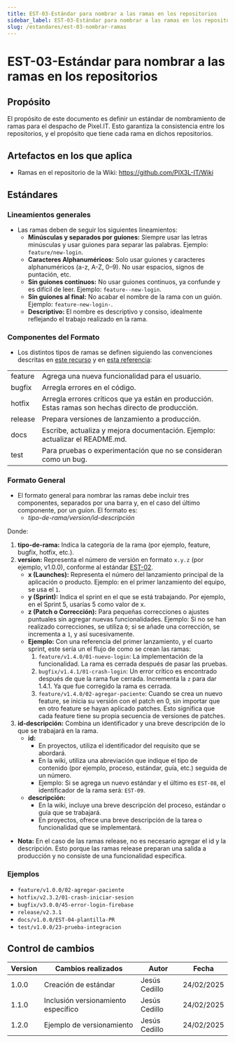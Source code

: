```yaml
---
title: EST-03-Estándar para nombrar a las ramas en los repositorios
sidebar_label: EST-03-Estándar para nombrar a las ramas en los repositorios
slug: /estandares/est-03-nombrar-ramas
---
```


# EST-03-Estándar para nombrar a las ramas en los repositorios

## Propósito
El propósito de este documento es definir un estándar de nombramiento de ramas para el despacho de Pixel.IT. Esto garantiza la consistencia entre los repositorios, y el propósito que tiene cada rama en dichos repositorios. 

## Artefactos en los que aplica

- Ramas en el repositorio de la Wiki: https://github.com/PIX3L-IT/Wiki

## Estándares

### Lineamientos generales
- Las ramas deben de seguir los siguientes lineamientos:
    - **Minúsculas y separados por guiones:** Siempre usar las letras minúsculas y usar guiones para separar las palabras. Ejemplo: ```feature/new-login```.
    - **Caracteres Alphanuméricos:** Solo usar guiones y caracteres alphanuméricos (a-z, A-Z, 0–9). No usar espacios, signos de puntación, etc. 
    - **Sin guiones continuos:** No usar guiones continuos, ya confunde y es difícil de leer. Ejemplo: ```feature--new-login```.
    - **Sin guiones al final:** No acabar el nombre de la rama con un guión. Ejemplo: ```feature-new-login-```.
    - **Descriptivo:** El nombre es descriptivo y consiso, idealmente reflejando el trabajo realizado en la rama. 

### Componentes del Formato
- Los distintos tipos de ramas se definen siguiendo las convenciones descritas en [este recurso](https://medium.com/@abhay.pixolo/naming-conventions-for-git-branches-a-cheatsheet-8549feca2534) y en [esta referencia](https://tilburgsciencehub.com/topics/automation/version-control/advanced-git/naming-git-branches/):

<table>
  <tr>
    <td>feature</td>
    <td>Agrega una nueva funcionalidad para el usuario.</td>
  </tr>
  <tr>
    <td>bugfix</td>
    <td>Arregla errores en el código.</td>
  </tr>
  <tr>
    <td>hotfix</td>
    <td>Arregla errores críticos que ya están en producción. Estas ramas son hechas directo de producción.</td>
  </tr>
  <tr>
    <td>release</td>
    <td>Prepara versiones de lanzamiento a producción.</td>
  </tr>
  <tr>
    <td>docs</td>
    <td>Escribe, actualiza y mejora documentación. Ejemplo: actualizar el README.md.</td>
  </tr>
  <tr>
    <td>test</td>
    <td>Para pruebas o experimentación que no se consideran como un bug.</td>
  </tr>
</table>

### Formato General
- El formato general para nombrar las ramas debe incluir tres componentes, separados por una barra y, en el caso del último componente, por un guion. El formato es:
    - *tipo-de-rama/version/id-descripción*

Donde: 
1. **tipo-de-rama:** Indica la categoría de la rama (por ejemplo, feature, bugfix, hotfix, etc.).
2. **version:** Representa el número de versión en formato `x.y.z` (por ejemplo, v1.0.0), conforme al estándar [EST-02](https://pix3l-it.github.io/Wiki/docs/estandares/est-02-versionamiento/).
    - **x (Launches):** Representa el número del lanzamiento principal de la aplicación o producto. Ejemplo: en el primer lanzamiento del equipo, se usa el `1`. 
    - **y (Sprint):** Indica el sprint en el que se está trabajando. Por ejemplo, en el Sprint 5, usarías 5 como valor de x.
    - **z (Patch o Corrección):** Para pequeñas correcciones o ajustes puntuales sin agregar nuevas funcionalidades. Ejemplo: Si no se han realizado correcciones, se utiliza `0`; si se añade una corrección, se incrementa a `1`, y así sucesivamente.
    - **Ejemplo:** Con una referencia del primer lanzamiento, y el cuarto sprint, este sería un el flujo de como se crean las ramas:
        1. `feature/v1.4.0/01-nuevo-login`: La implementación de la funcionalidad. La rama es cerrada después de pasar las pruebas. 
        2. `bugfix/v1.4.1/01-crash-login`: Un error crítico es encontrado después de que la rama fue cerrada. Incrementa la `z` para dar 1.4.1. Ya que fue corregido la rama es cerrada. 
        3. `feature/v1.4.0/02-agregar-paciente`: Cuando se crea un nuevo feature, se inicia su versión con el patch en 0, sin importar que en otro feature se hayan aplicado patches. Esto significa que cada feature tiene su propia secuencia de versiones de patches. 
3. **id-descripción:** Combina un identificador y una breve descripción de lo que se trabajará en la rama.
    - **id:** 
        - En proyectos, utiliza el identificador del requisito que se abordará.
        - En la wiki, utiliza una abreviación que indique el tipo de contenido (por ejemplo, proceso, estándar, guía, etc.) seguida de un número.
        - Ejemplo: Si se agrega un nuevo estándar y el último es ```EST-08```, el identificador de la rama será: ```EST-09```.
    - **descripción:**
        - En la wiki, incluye una breve descripción del proceso, estándar o guía que se trabajará.
        - En proyectos, ofrece una breve descripción de la tarea o funcionalidad que se implementará.

- **Nota:** En el caso de las ramas release, no es necesario agregar el id y la descripción. Esto porque las ramas release preparan una salida a producción y no consiste de una funcionalidad específica.

### Ejemplos 
- ```feature/v1.0.0/02-agregar-paciente```
- ```hotfix/v2.3.2/01-crash-iniciar-sesion```
- ```bugfix/v3.0.0/45-error-login-firebase```
- ```release/v2.3.1```
- ```docs/v1.0.0/EST-04-plantilla-PR```
- ```test/v1.0.0/23-prueba-integracion``` 

## Control de cambios

| Version | Cambios realizados    | Autor          | Fecha      |
| ------- | --------------------- | -------------- | ---------- |
| 1.0.0   | Creación de estándar | Jesús Cedillo | 24/02/2025 |
| 1.1.0   | Inclusión versionamiento específico | Jesús Cedillo | 24/02/2025 |
| 1.2.0   | Ejemplo de versionamiento | Jesús Cedillo | 24/02/2025 |
